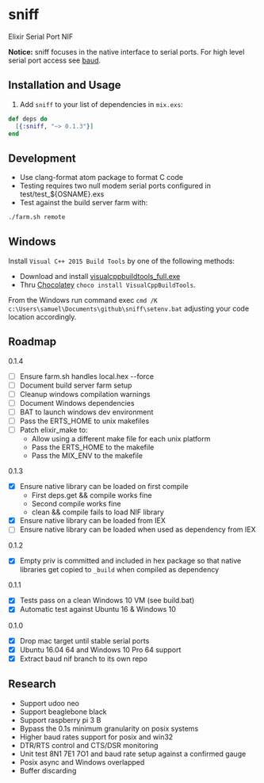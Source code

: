 # sniff

Elixir Serial Port NIF

**Notice:** sniff focuses in the native interface to serial ports. For high level serial port access see [baud](https://github.com/samuelventura/baud).

## Installation and Usage

  1. Add `sniff` to your list of dependencies in `mix.exs`:

  ```elixir
  def deps do
    [{:sniff, "~> 0.1.3"}]
  end
  ```

## Development

  - Use clang-format atom package to format C code
  - Testing requires two null modem serial ports configured in test/test_${OSNAME}.exs
  - Test against the build server farm with:
  ```bash
  ./farm.sh remote
  ```

## Windows

Install `Visual C++ 2015 Build Tools` by one of the following methods:
- Download and install [visualcppbuildtools_full.exe](http://landinghub.visualstudio.com/visual-cpp-build-tools)
- Thru [Chocolatey](https://chocolatey.org/) `choco install VisualCppBuildTools`.

From the Windows run command exec `cmd /K c:\Users\samuel\Documents\github\sniff\setenv.bat` adjusting your code location accordingly.

## Roadmap

0.1.4

- [ ] Ensure farm.sh handles local.hex --force
- [ ] Document build server farm setup
- [ ] Cleanup windows compilation warnings
- [ ] Document Windows dependencies
- [ ] BAT to launch windows dev environment
- [ ] Pass the ERTS_HOME to unix makefiles
- [ ] Patch elixir_make to:
    - Allow using a different make file for each unix platform
    - Pass the ERTS_HOME to the makefile
    - Pass the MIX_ENV to the makefile

0.1.3

- [x] Ensure native library can be loaded on first compile
    - First deps.get && compile works fine
    - Second compile works fine
    - clean && compile fails to load NIF library
- [x] Ensure native library can be loaded from IEX
- [ ] Ensure native library can be loaded when used as dependency from IEX

0.1.2

- [x] Empty priv is committed and included in hex package so that native libraries get copied to `_build` when compiled as dependency

0.1.1

- [x] Tests pass on a clean Windows 10 VM (see build.bat)
- [x] Automatic test against Ubuntu 16 & Windows 10

0.1.0

- [x] Drop mac target until stable serial ports
- [x] Ubuntu 16.04 64 and Windows 10 Pro 64 support
- [x] Extract baud nif branch to its own repo

## Research

- Support udoo neo
- Support beaglebone black
- Support raspberry pi 3 B
- Bypass the 0.1s minimum granularity on posix systems
- Higher baud rates support for posix and win32
- DTR/RTS control and CTS/DSR monitoring
- Unit test 8N1 7E1 7O1 and baud rate setup against a confirmed gauge
- Posix async and Windows overlapped
- Buffer discarding
